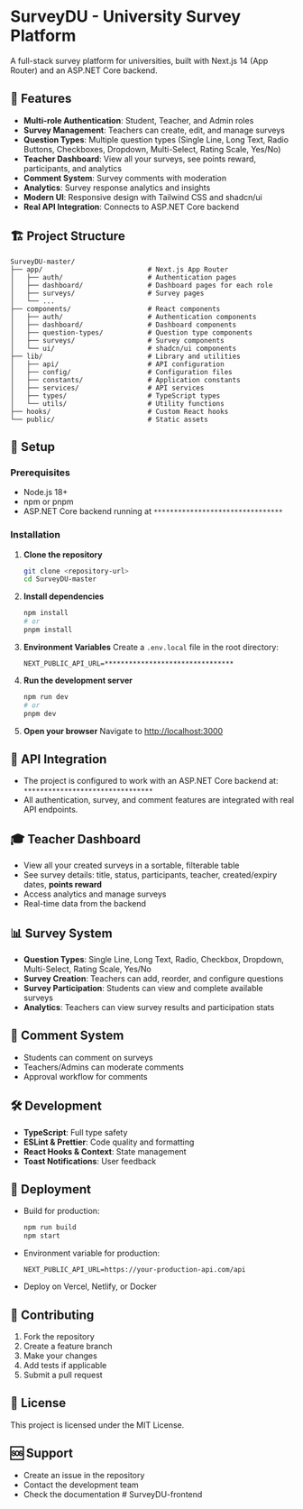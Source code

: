 # SurveyDU - University Survey Platform

A full-stack survey platform for universities, built with Next.js 14 (App Router) and an ASP.NET Core backend.

## 🚀 Features

- **Multi-role Authentication**: Student, Teacher, and Admin roles
- **Survey Management**: Teachers can create, edit, and manage surveys
- **Question Types**: Multiple question types (Single Line, Long Text, Radio Buttons, Checkboxes, Dropdown, Multi-Select, Rating Scale, Yes/No)
- **Teacher Dashboard**: View all your surveys, see points reward, participants, and analytics
- **Comment System**: Survey comments with moderation
- **Analytics**: Survey response analytics and insights
- **Modern UI**: Responsive design with Tailwind CSS and shadcn/ui
- **Real API Integration**: Connects to ASP.NET Core backend

## 🏗️ Project Structure

```
SurveyDU-master/
├── app/                          # Next.js App Router
│   ├── auth/                     # Authentication pages
│   ├── dashboard/                # Dashboard pages for each role
│   ├── surveys/                  # Survey pages
│   └── ...
├── components/                   # React components
│   ├── auth/                     # Authentication components
│   ├── dashboard/                # Dashboard components
│   ├── question-types/           # Question type components
│   ├── surveys/                  # Survey components
│   └── ui/                       # shadcn/ui components
├── lib/                          # Library and utilities
│   ├── api/                      # API configuration
│   ├── config/                   # Configuration files
│   ├── constants/                # Application constants
│   ├── services/                 # API services
│   ├── types/                    # TypeScript types
│   └── utils/                    # Utility functions
├── hooks/                        # Custom React hooks
└── public/                       # Static assets
```

## 🔧 Setup

### Prerequisites
- Node.js 18+
- npm or pnpm
- ASP.NET Core backend running at `********************************`

### Installation

1. **Clone the repository**
   ```bash
   git clone <repository-url>
   cd SurveyDU-master
   ```
2. **Install dependencies**
   ```bash
   npm install
   # or
   pnpm install
   ```
3. **Environment Variables**
   Create a `.env.local` file in the root directory:
   ```env
   NEXT_PUBLIC_API_URL=********************************
   ```
4. **Run the development server**
   ```bash
   npm run dev
   # or
   pnpm dev
   ```
5. **Open your browser**
   Navigate to [http://localhost:3000](http://localhost:3000)

## 🔌 API Integration

- The project is configured to work with an ASP.NET Core backend at:
  `********************************`
- All authentication, survey, and comment features are integrated with real API endpoints.

## 🎓 Teacher Dashboard

- View all your created surveys in a sortable, filterable table
- See survey details: title, status, participants, teacher, created/expiry dates, **points reward**
- Access analytics and manage surveys
- Real-time data from the backend

## 📊 Survey System

- **Question Types**: Single Line, Long Text, Radio, Checkbox, Dropdown, Multi-Select, Rating Scale, Yes/No
- **Survey Creation**: Teachers can add, reorder, and configure questions
- **Survey Participation**: Students can view and complete available surveys
- **Analytics**: Teachers can view survey results and participation stats

## 💬 Comment System

- Students can comment on surveys
- Teachers/Admins can moderate comments
- Approval workflow for comments

## 🛠️ Development

- **TypeScript**: Full type safety
- **ESLint & Prettier**: Code quality and formatting
- **React Hooks & Context**: State management
- **Toast Notifications**: User feedback

## 🚀 Deployment

- Build for production:
  ```bash
  npm run build
  npm start
  ```
- Environment variable for production:
  ```env
  NEXT_PUBLIC_API_URL=https://your-production-api.com/api
  ```
- Deploy on Vercel, Netlify, or Docker

## 🤝 Contributing

1. Fork the repository
2. Create a feature branch
3. Make your changes
4. Add tests if applicable
5. Submit a pull request

## 📝 License

This project is licensed under the MIT License.

## 🆘 Support

- Create an issue in the repository
- Contact the development team
- Check the documentation #   S u r v e y D U - f r o n t e n d  
 